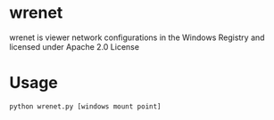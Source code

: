 # wrenet
wrenet is viewer network configurations in the Windows Registry and licensed under Apache 2.0 License
# Usage
```
python wrenet.py [windows mount point]
```
